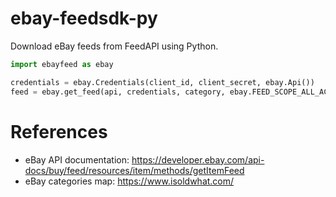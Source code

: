 # ebay-feedsdk-py
Download eBay feeds from FeedAPI using Python.

```python
import ebayfeed as ebay

credentials = ebay.Credentials(client_id, client_secret, ebay.Api())
feed = ebay.get_feed(api, credentials, category, ebay.FEED_SCOPE_ALL_ACTIVE, ebay.MARKETPLACE_US)
```

# References
* eBay API documentation: https://developer.ebay.com/api-docs/buy/feed/resources/item/methods/getItemFeed
* eBay categories map: https://www.isoldwhat.com/
